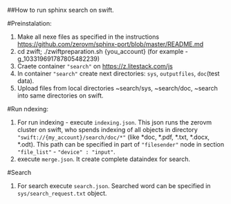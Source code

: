 ##How to run sphinx search on swift.

#Preinstalation:
1. Make all nexe files as specified in the instructions https://github.com/zerovm/sphinx-port/blob/master/README.md
2. cd zwift; ./zwiftpreparation.sh {you_account} (for example - g_103319691787805482239)
3. Craete container `"search"` on https://z.litestack.com/js
4. In container `"search"` create next directories: `sys`, `outputfiles`, `doc`(test data).
5. Upload files from local directories ~search/sys, ~search/doc, ~search into same directories on swift.

#Run ndexing:
1. For run indexing - execute `indexing.json`. This json runs the zerovm cluster on swift, who spends indexing of all objects in directory `"swift://{my_account}/search/doc/*"` (like *doc, *.pdf, *.txt, *.docx, *.odt). This path can be specified in part of `"filesender"` node in section `"file_list"` - `"device" : "input"`.
2. execute `merge.json`. It create complete dataindex for search.

#Search
1. For search execute `search.json`. Searched word can be specified in `sys/search_request.txt` object.


